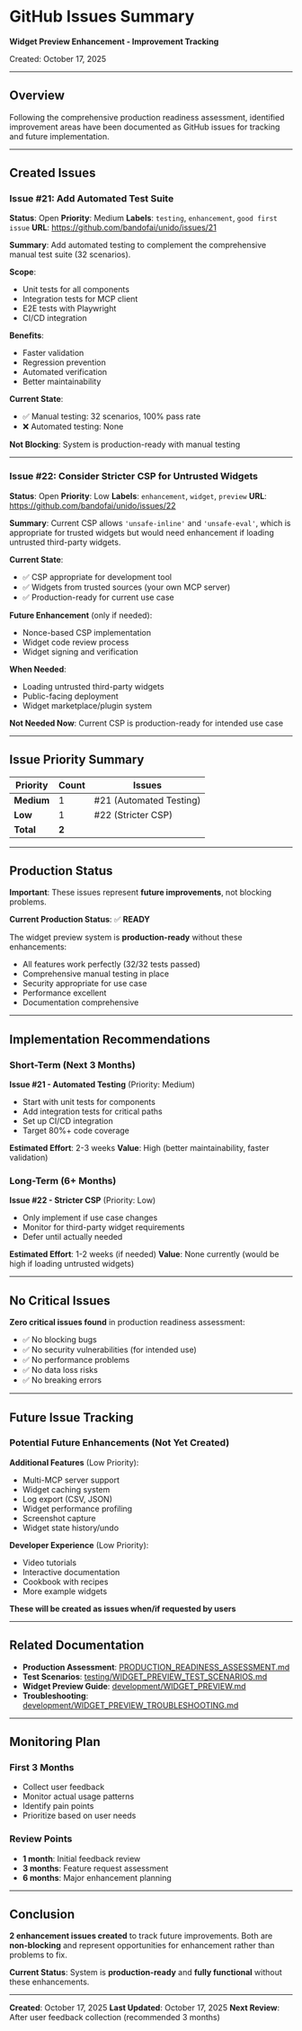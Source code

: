 # GitHub Issues Summary

**Widget Preview Enhancement - Improvement Tracking**

Created: October 17, 2025

---

## Overview

Following the comprehensive production readiness assessment, identified improvement areas have been documented as GitHub issues for tracking and future implementation.

---

## Created Issues

### Issue #21: Add Automated Test Suite
**Status**: Open
**Priority**: Medium
**Labels**: `testing`, `enhancement`, `good first issue`
**URL**: https://github.com/bandofai/unido/issues/21

**Summary**:
Add automated testing to complement the comprehensive manual test suite (32 scenarios).

**Scope**:
- Unit tests for all components
- Integration tests for MCP client
- E2E tests with Playwright
- CI/CD integration

**Benefits**:
- Faster validation
- Regression prevention
- Automated verification
- Better maintainability

**Current State**:
- ✅ Manual testing: 32 scenarios, 100% pass rate
- ❌ Automated testing: None

**Not Blocking**: System is production-ready with manual testing

---

### Issue #22: Consider Stricter CSP for Untrusted Widgets
**Status**: Open
**Priority**: Low
**Labels**: `enhancement`, `widget`, `preview`
**URL**: https://github.com/bandofai/unido/issues/22

**Summary**:
Current CSP allows `'unsafe-inline'` and `'unsafe-eval'`, which is appropriate for trusted widgets but would need enhancement if loading untrusted third-party widgets.

**Current State**:
- ✅ CSP appropriate for development tool
- ✅ Widgets from trusted sources (your own MCP server)
- ✅ Production-ready for current use case

**Future Enhancement** (only if needed):
- Nonce-based CSP implementation
- Widget code review process
- Widget signing and verification

**When Needed**:
- Loading untrusted third-party widgets
- Public-facing deployment
- Widget marketplace/plugin system

**Not Needed Now**: Current CSP is production-ready for intended use case

---

## Issue Priority Summary

| Priority | Count | Issues |
|----------|-------|--------|
| **Medium** | 1 | #21 (Automated Testing) |
| **Low** | 1 | #22 (Stricter CSP) |
| **Total** | **2** | |

---

## Production Status

**Important**: These issues represent **future improvements**, not blocking problems.

**Current Production Status**: ✅ **READY**

The widget preview system is **production-ready** without these enhancements:
- All features work perfectly (32/32 tests passed)
- Comprehensive manual testing in place
- Security appropriate for use case
- Performance excellent
- Documentation comprehensive

---

## Implementation Recommendations

### Short-Term (Next 3 Months)

**Issue #21 - Automated Testing** (Priority: Medium)
- Start with unit tests for components
- Add integration tests for critical paths
- Set up CI/CD integration
- Target 80%+ code coverage

**Estimated Effort**: 2-3 weeks
**Value**: High (better maintainability, faster validation)

### Long-Term (6+ Months)

**Issue #22 - Stricter CSP** (Priority: Low)
- Only implement if use case changes
- Monitor for third-party widget requirements
- Defer until actually needed

**Estimated Effort**: 1-2 weeks (if needed)
**Value**: None currently (would be high if loading untrusted widgets)

---

## No Critical Issues

**Zero critical issues found** in production readiness assessment:
- ✅ No blocking bugs
- ✅ No security vulnerabilities (for intended use)
- ✅ No performance problems
- ✅ No data loss risks
- ✅ No breaking errors

---

## Future Issue Tracking

### Potential Future Enhancements (Not Yet Created)

**Additional Features** (Low Priority):
- Multi-MCP server support
- Widget caching system
- Log export (CSV, JSON)
- Widget performance profiling
- Screenshot capture
- Widget state history/undo

**Developer Experience** (Low Priority):
- Video tutorials
- Interactive documentation
- Cookbook with recipes
- More example widgets

**These will be created as issues when/if requested by users**

---

## Related Documentation

- **Production Assessment**: [PRODUCTION_READINESS_ASSESSMENT.md](../PRODUCTION_READINESS_ASSESSMENT.md)
- **Test Scenarios**: [testing/WIDGET_PREVIEW_TEST_SCENARIOS.md](../testing/WIDGET_PREVIEW_TEST_SCENARIOS.md)
- **Widget Preview Guide**: [development/WIDGET_PREVIEW.md](../development/WIDGET_PREVIEW.md)
- **Troubleshooting**: [development/WIDGET_PREVIEW_TROUBLESHOOTING.md](../development/WIDGET_PREVIEW_TROUBLESHOOTING.md)

---

## Monitoring Plan

### First 3 Months
- Collect user feedback
- Monitor actual usage patterns
- Identify pain points
- Prioritize based on user needs

### Review Points
- **1 month**: Initial feedback review
- **3 months**: Feature request assessment
- **6 months**: Major enhancement planning

---

## Conclusion

**2 enhancement issues created** to track future improvements. Both are **non-blocking** and represent opportunities for enhancement rather than problems to fix.

**Current Status**: System is **production-ready** and **fully functional** without these enhancements.

---

**Created**: October 17, 2025
**Last Updated**: October 17, 2025
**Next Review**: After user feedback collection (recommended 3 months)

